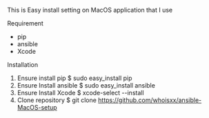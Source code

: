 This is Easy install setting on MacOS application that I use

Requirement
- pip
- ansible
- Xcode

Installation
1. Ensure install pip
$ sudo easy_install pip
2. Ensure Install ansible
$ sudo easy_install ansible
3. Ensure Install Xcode
$ xcode-select --install
4. Clone repository
$ git clone https://github.com/whoisxx/ansible-MacOS-setup


